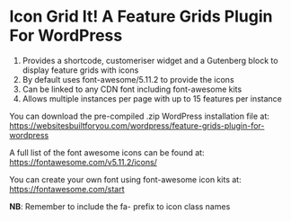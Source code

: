 # Icon Grid It! A Feature Grids Plugin For WordPress

1. Provides a shortcode, customeriser widget and a Gutenberg block to display feature grids with icons
1. By default uses font-awesome/5.11.2 to provide the icons
1. Can be linked to any CDN font including font-awesome kits
1. Allows multiple instances per page with up to 15 features per instance

You can download the pre-compiled .zip WordPress installation file at:
    https://websitesbuiltforyou.com/wordpress/feature-grids-plugin-for-wordpress

A full list of the font awesome icons can be found at:
    https://fontawesome.com/v5.11.2/icons/

You can create your own font using font-awesome icon kits at:
    https://fontawesome.com/start

**NB**: Remember to include the fa- prefix to icon class names
